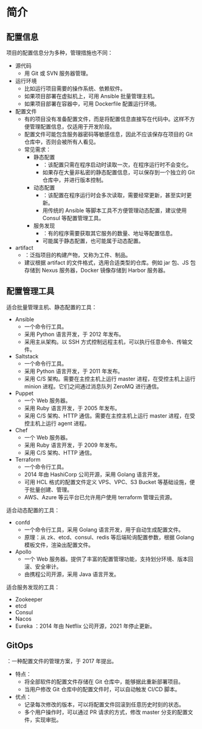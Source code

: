 # 简介

## 配置信息

项目的配置信息分为多种，管理措施也不同：
- 源代码
  - 用 Git 或 SVN 服务器管理。
- 运行环境
  - 比如运行项目需要的操作系统、依赖软件。
  - 如果项目部署在虚拟机上，可用 Ansible 批量管理主机。
  - 如果项目部署在容器中，可用 Dockerfile 配置运行环境。
- 配置文件
  - 有的项目没有准备配置文件，而是将配置信息直接写在代码中。这样不方便管理配置信息，仅适用于开发阶段。
  - 配置文件可能包含服务器密码等敏感信息，因此不应该保存在项目的 Git 仓库中，否则会被所有人看见。
  - 常见需求：
    - 静态配置
      - ：该配置只需在程序启动时读取一次，在程序运行时不会变化。
      - 如果存在大量非私密的静态配置信息，可以保存到一个独立的 Git 仓库中，并进行版本控制。
    - 动态配置
      - ：该配置在程序运行时会多次读取，需要经常更新，甚至实时更新。
      - 用传统的 Ansible 等脚本工具不方便管理动态配置，建议使用 Consul 等配置管理工具。
    - 服务发现
      - ：有的程序需要获取其它服务的数量、地址等配置信息。
      - 可能属于静态配置，也可能属于动态配置。
- artifact
  - ：泛指项目的构建产物，又称为工件、制品。
  - 建议根据 artifact 的文件格式，选用合适类型的仓库。例如 jar 包、JS 包存储到 Nexus 服务器，Docker 镜像存储到 Harbor 服务器。

## 配置管理工具

适合批量管理主机、静态配置的工具：
- Ansible
  - 一个命令行工具。
  - 采用 Python 语言开发，于 2012 年发布。
  - 采用主从架构。以 SSH 方式控制远程主机，可以执行任意命令、传输文件。
- Saltstack
  - 一个命令行工具。
  - 采用 Python 语言开发，于 2011 年发布。
  - 采用 C/S 架构。需要在主控主机上运行 master 进程，在受控主机上运行 minion 进程。它们之间通过消息队列 ZeroMQ 进行通信。
- Puppet
  - 一个 Web 服务器。
  - 采用 Ruby 语言开发，于 2005 年发布。
  - 采用 C/S 架构、HTTP 通信。需要在主控主机上运行 master 进程，在受控主机上运行 agent 进程。
- Chef
  - 一个 Web 服务器。
  - 采用 Ruby 语言开发，于 2009 年发布。
  - 采用 C/S 架构、HTTP 通信。
- Terraform
  - 一个命令行工具。
  - 2014 年由 HashiCorp 公司开源，采用 Golang 语言开发。
  - 可用 HCL 格式的配置文件定义 VPS、VPC、S3 Bucket 等基础设施，便于批量创建、管理。
  - AWS、Azure 等云平台已允许用户使用 terraform 管理云资源。

适合动态配置的工具：
- confd
  - 一个命令行工具，采用 Golang 语言开发，用于自动生成配置文件。
  - 原理：从 zk、etcd、consul、redis 等后端轮询配置参数，根据 Golang 模板文件，渲染出配置文件。
- Apollo
  - 一个 Web 服务器。提供了丰富的配置管理功能，支持划分环境、版本回滚、安全审计。
  - 由携程公司开源，采用 Java 语言开发。

适合服务发现的工具：
- Zookeeper
- etcd
- Consul
- Nacos
- Eureka ：2014 年由 Netflix 公司开源，2021 年停止更新。

## GitOps

：一种配置文件的管理方案，于 2017 年提出。
- 特点：
  - 将全部软件的配置文件存储在 Git 仓库中，能够据此重新部署项目。
  - 当用户修改 Git 仓库中的配置文件时，可以自动触发 CI/CD 脚本。
- 优点：
  - 记录每次修改的版本，可以将配置文件回滚到任意历史时刻的状态。
  - 多个用户操作时，可以通过 PR 请求的方式，修改 master 分支的配置文件，实现审批。
